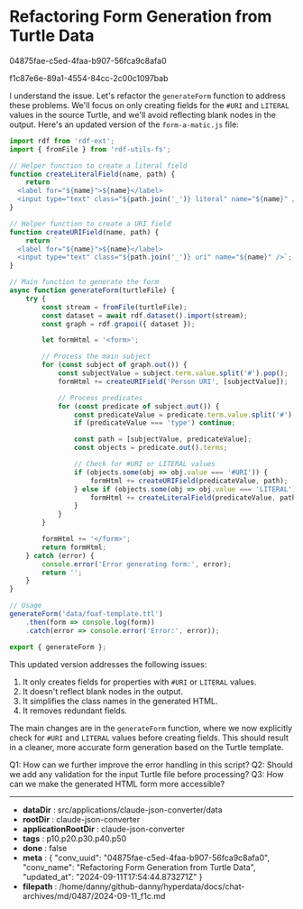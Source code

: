 # Refactoring Form Generation from Turtle Data

04875fae-c5ed-4faa-b907-56fca9c8afa0

f1c87e6e-89a1-4554-84cc-2c00c1097bab

 I understand the issue. Let's refactor the `generateForm` function to address these problems. We'll focus on only creating fields for the `#URI` and `LITERAL` values in the source Turtle, and we'll avoid reflecting blank nodes in the output. Here's an updated version of the `form-a-matic.js` file:

```javascript
import rdf from 'rdf-ext';
import { fromFile } from 'rdf-utils-fs';

// Helper function to create a literal field
function createLiteralField(name, path) {
    return `
  <label for="${name}">${name}</label>
  <input type="text" class="${path.join('_')} literal" name="${name}" />`;
}

// Helper function to create a URI field
function createURIField(name, path) {
    return `
  <label for="${name}">${name}</label>
  <input type="text" class="${path.join('_')} uri" name="${name}" />`;
}

// Main function to generate the form
async function generateForm(turtleFile) {
    try {
        const stream = fromFile(turtleFile);
        const dataset = await rdf.dataset().import(stream);
        const graph = rdf.grapoi({ dataset });

        let formHtml = '<form>';

        // Process the main subject
        for (const subject of graph.out()) {
            const subjectValue = subject.term.value.split('#').pop();
            formHtml += createURIField('Person URI', [subjectValue]);

            // Process predicates
            for (const predicate of subject.out()) {
                const predicateValue = predicate.term.value.split('#').pop();
                if (predicateValue === 'type') continue;

                const path = [subjectValue, predicateValue];
                const objects = predicate.out().terms;

                // Check for #URI or LITERAL values
                if (objects.some(obj => obj.value === '#URI')) {
                    formHtml += createURIField(predicateValue, path);
                } else if (objects.some(obj => obj.value === 'LITERAL')) {
                    formHtml += createLiteralField(predicateValue, path);
                }
            }
        }

        formHtml += '</form>';
        return formHtml;
    } catch (error) {
        console.error('Error generating form:', error);
        return '';
    }
}

// Usage
generateForm('data/foaf-template.ttl')
    .then(form => console.log(form))
    .catch(error => console.error('Error:', error));

export { generateForm };
```

This updated version addresses the following issues:

1. It only creates fields for properties with `#URI` or `LITERAL` values.
2. It doesn't reflect blank nodes in the output.
3. It simplifies the class names in the generated HTML.
4. It removes redundant fields.

The main changes are in the `generateForm` function, where we now explicitly check for `#URI` and `LITERAL` values before creating fields. This should result in a cleaner, more accurate form generation based on the Turtle template.

Q1: How can we further improve the error handling in this script?
Q2: Should we add any validation for the input Turtle file before processing?
Q3: How can we make the generated HTML form more accessible?

---

* **dataDir** : src/applications/claude-json-converter/data
* **rootDir** : claude-json-converter
* **applicationRootDir** : claude-json-converter
* **tags** : p10.p20.p30.p40.p50
* **done** : false
* **meta** : {
  "conv_uuid": "04875fae-c5ed-4faa-b907-56fca9c8afa0",
  "conv_name": "Refactoring Form Generation from Turtle Data",
  "updated_at": "2024-09-11T17:54:44.873271Z"
}
* **filepath** : /home/danny/github-danny/hyperdata/docs/chat-archives/md/0487/2024-09-11_f1c.md